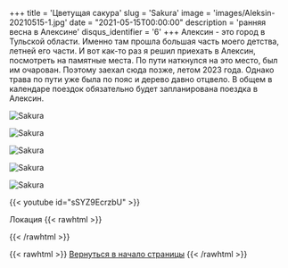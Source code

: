+++
title = 'Цветущая сакура'
slug = 'Sakura'
image = 'images/Aleksin-20210515-1.jpg'
date = "2021-05-15T00:00:00"
description = 'ранняя весна в Алексине'
disqus_identifier = '6'
+++
Алексин - это город в Тульской области.
Именно там прошла большая часть моего детства, летней его части.
И вот как-то раз я решил приехать в Алексин, посмотреть на памятные места.
По пути наткнулся на это место, был им очарован.
Поэтому заехал сюда позже, летом 2023 года. Однако трава по пути уже была по пояс и дерево давно отцвело.
В общем в календаре поездок обязательно будет запланирована поездка в Алексин.

![Sakura](/images/Aleksin-20210515-2.jpg)

![Sakura](/images/Aleksin-20210515-3.jpg)

![Sakura](/images/Aleksin-20210515-4.jpg)

![Sakura](/images/Aleksin-20210515-5.jpg)

![Sakura](/images/Aleksin-20210515-6.jpg)

{{< youtube id="sSYZ9EcrzbU" >}}

Локация
{{< rawhtml >}}
<script type="text/javascript" charset="utf-8" async src="https://api-maps.yandex.ru/services/constructor/1.0/js/?um=constructor%3A11455cb59596c5320acbb73184aac601f34a640a895113e89d500c3b8be8348d&amp;width=500&amp;height=400&amp;lang=ru_RU&amp;scroll=true"></script>
{{< /rawhtml >}}

{{< rawhtml >}}
<a href="#">Вернуться в начало страницы</a>
{{< /rawhtml >}}
